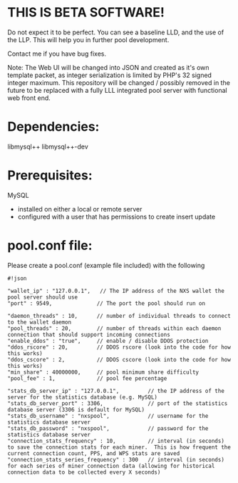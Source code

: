# THIS IS BETA SOFTWARE! #

Do not expect it to be perfect.
You can see a baseline LLD, and the use of the LLP.
This will help you in further pool development.

Contact me if you have bug fixes.

Note: The Web UI will be changed into JSON and created as it's own template packet, as integer serialization is limited by PHP's 32 signed integer maximum.
This repository will be changed / possibly removed in the future to be replaced with a fully LLL integrated pool server with functional web front end.



# Dependencies: #
libmysql++ libmysql++-dev


# Prerequisites: #
MySQL
 - installed on either a local or remote server
 - configured with a user that has permissions to create insert update

# pool.conf file: #
Please create a pool.conf (example file included) with the following


```
#!json

"wallet_ip" : "127.0.0.1",   // The IP address of the NXS wallet the pool server should use 
"port" : 9549,              // The port the pool should run on

"daemon_threads" : 10,      // number of individual threads to connect to the wallet daemon 
"pool_threads" : 20,        // number of threads within each daemon connection that should support incoming connections
"enable_ddos" : "true",     // enable / disable DDOS protection
"ddos_rscore" : 20,         // DDOS rscore (look into the code for how this works)
"ddos_cscore" : 2,          // DDOS cscore (look into the code for how this works)
"min_share" : 40000000,     // pool minimum share difficulty
"pool_fee" : 1,             // pool fee percentage

"stats_db_server_ip" : "127.0.0.1",         // the IP address of the server for the statistics database (e.g. MySQL)
"stats_db_server_port" : 3306,              // port of the statistics database server (3306 is default for MySQL)
"stats_db_username" : "nxspool",            // username for the statistics database server
"stats_db_password" : "nxspool",            // password for the statistics database server
"connection_stats_frequency" : 10,          // interval (in seconds) to save the connection stats for each miner.  This is how frequent the current connection count, PPS, and WPS stats are saved
"connection_stats_series_frequency" : 300   // interval (in seconds) for each series of miner connection data (allowing for historical connection data to be collected every X seconds)
```